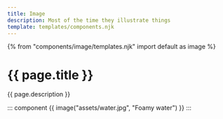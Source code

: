```yaml
---
title: Image
description: Most of the time they illustrate things
template: templates/components.njk
---
```


{% from "components/image/templates.njk" import default as image %}

# {{ page.title }}

{{ page.description }}

::: component
{{ image("assets/water.jpg", "Foamy water") }}
:::
